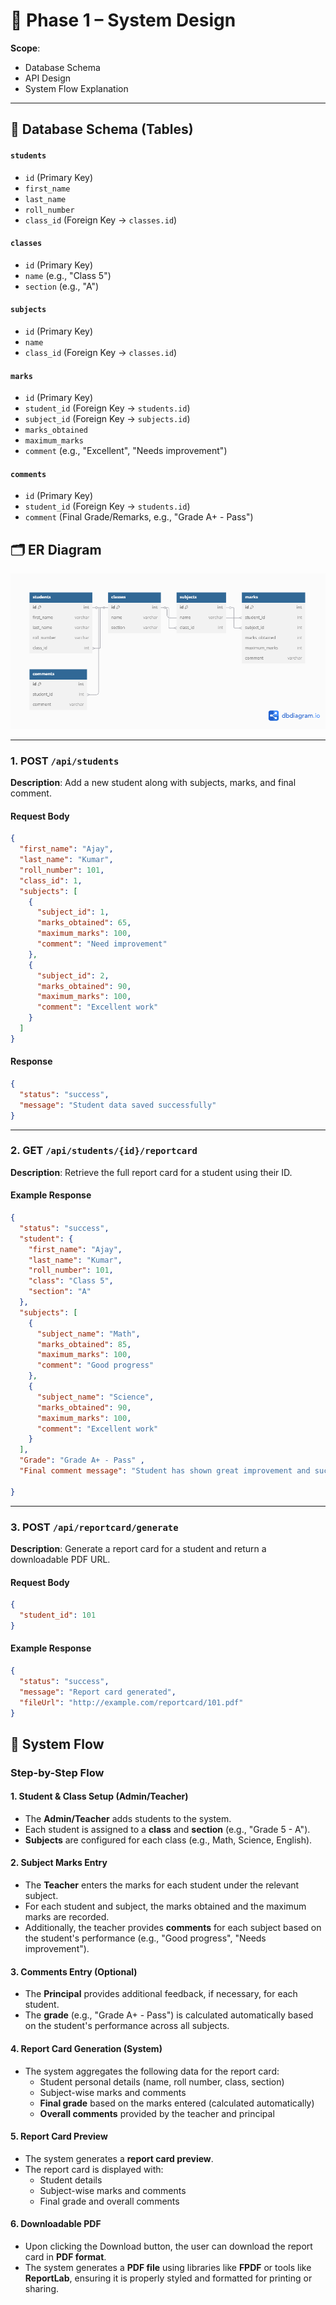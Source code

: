 # 📘 Phase 1 – System Design  
**Scope**:  
- Database Schema 
- API Design   
- System Flow Explanation  

---

## 🔸 Database Schema (Tables)

#### `students`
- `id` (Primary Key)
- `first_name`
- `last_name`
- `roll_number`
- `class_id` (Foreign Key → `classes.id`)

#### `classes`
- `id` (Primary Key)
- `name` (e.g., "Class 5")
- `section` (e.g., "A")

#### `subjects`
- `id` (Primary Key)
- `name`
- `class_id` (Foreign Key → `classes.id`)

#### `marks`
- `id` (Primary Key)
- `student_id` (Foreign Key → `students.id`)
- `subject_id` (Foreign Key → `subjects.id`)
- `marks_obtained`
- `maximum_marks`
- `comment` (e.g., "Excellent", "Needs improvement")

#### `comments`
- `id` (Primary Key)
- `student_id` (Foreign Key → `students.id`)
- `comment` (Final Grade/Remarks, e.g., "Grade A+ - Pass")


## 🗂️ ER Diagram

![ER Diagram](Database.png)

---
### 1. POST `/api/students`

**Description**: Add a new student along with subjects, marks, and final comment.

#### Request Body

```json
{
  "first_name": "Ajay",
  "last_name": "Kumar",
  "roll_number": 101,
  "class_id": 1,
  "subjects": [
    {
      "subject_id": 1,
      "marks_obtained": 65,
      "maximum_marks": 100,
      "comment": "Need improvement"
    },
    {
      "subject_id": 2,
      "marks_obtained": 90,
      "maximum_marks": 100,
      "comment": "Excellent work"
    }
  ]
}
```

#### Response

```json
{
  "status": "success",
  "message": "Student data saved successfully"
}
```

---

### 2. GET `/api/students/{id}/reportcard`

**Description**: Retrieve the full report card for a student using their ID.

#### Example Response

```json
{
  "status": "success",
  "student": {
    "first_name": "Ajay",
    "last_name": "Kumar",
    "roll_number": 101,
    "class": "Class 5",
    "section": "A"
  },
  "subjects": [
    {
      "subject_name": "Math",
      "marks_obtained": 85,
      "maximum_marks": 100,
      "comment": "Good progress"
    },
    {
      "subject_name": "Science",
      "marks_obtained": 90,
      "maximum_marks": 100,
      "comment": "Excellent work"
    }
  ],
  "Grade": "Grade A+ - Pass" ,
  "Final comment message": "Student has shown great improvement and successfully promoted"

}
```

---

### 3. POST `/api/reportcard/generate`

**Description**: Generate a report card for a student and return a downloadable PDF URL.

#### Request Body

```json
{
  "student_id": 101
}
```

#### Example Response

```json
{
  "status": "success",
  "message": "Report card generated",
  "fileUrl": "http://example.com/reportcard/101.pdf"
}
```

## 🔸 System Flow

### Step-by-Step Flow

#### 1. Student & Class Setup (Admin/Teacher)
- The **Admin/Teacher** adds students to the system.
- Each student is assigned to a **class** and **section** (e.g., "Grade 5 - A").
- **Subjects** are configured for each class (e.g., Math, Science, English).

#### 2. Subject Marks Entry 
- The **Teacher** enters the marks for each student under the relevant subject.
- For each student and subject, the marks obtained and the maximum marks are recorded.
- Additionally, the teacher provides **comments** for each subject based on the student's performance (e.g., "Good progress", "Needs improvement").

#### 3. Comments Entry (Optional)
- The **Principal** provides additional feedback, if necessary, for each student.
- The **grade** (e.g., "Grade A+ - Pass") is calculated automatically based on the student's performance across all subjects.

#### 4. Report Card Generation (System)
- The system aggregates the following data for the report card:
  - Student personal details (name, roll number, class, section)
  - Subject-wise marks and comments
  - **Final grade** based on the marks entered (calculated automatically)
  - **Overall comments** provided by the teacher and principal

#### 5. Report Card Preview
- The system generates a **report card preview**.
- The report card is displayed with:
  - Student details
  - Subject-wise marks and comments
  - Final grade and overall comments

#### 6. Downloadable PDF 
- Upon clicking the Download button, the user can download the report card in **PDF format**.
- The system generates a **PDF file** using libraries like **FPDF** or tools like **ReportLab**, ensuring it is properly styled and formatted for printing or sharing.





